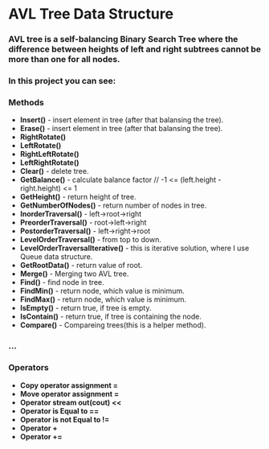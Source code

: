 # AVL Tree Data Structure
### AVL tree is a self-balancing Binary Search Tree where the difference between heights of left and right subtrees cannot be more than one for all nodes. 

### In this project you can see:

### **Methods**
 - **Insert()** - insert element in tree (after that balansing the tree). 
 - **Erase()** - insert element in tree (after that balansing the tree).
 - **RightRotate()**
 - **LeftRotate()** 
 - **RightLeftRotate()**
 - **LeftRightRotate()**
 - **Clear()** - delete tree.
 - **GetBalance()** - calculate balance factor //   -1 <= (left.height - right.height) <= 1
 - **GetHeight()** - return height of tree.
 - **GetNumberOfNodes()** - return number of nodes in tree.
 - **InorderTraversal()** - left->root->right
 - **PreorderTraversal()** - root->left->right
 - **PostorderTraversal()** - left->right->root
 - **LevelOrderTraversal()** - from top to down.
 - **LevelOrderTraversalIterative()** - this is iterative solution, where I use Queue data structure.
 - **GetRootData()** - return value of root.
 - **Merge()** - Merging two AVL tree.
 - **Find()** - find node in tree.
 - **FindMin()** - return node, which value is minimum.
 - **FindMax()** - return node, which value is minimum.
 - **IsEmpty()** - return true, if tree is empty.
 - **IsContain()** - return true, if tree is containing the node.
 - **Compare()** - Compareing trees(this is a helper method).
 ### ...
### Operators
 - **Copy operator assignment =**
 - **Move operator assignment =**
 - **Operator stream out(cout) <<**
 - **Operator is Equal to ==**
 - **Operator is not Equal to !=**
 - **Operator +**
 - **Operator +=**
